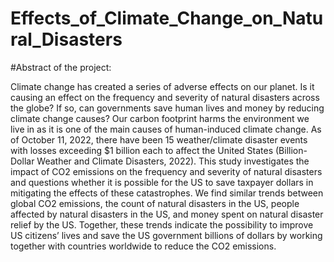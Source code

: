 # Effects_of_Climate_Change_on_Natural_Disasters

#Abstract of the project: 

Climate change has created a series of adverse effects on our planet. Is it causing an effect on the frequency and severity of natural disasters across the globe? 
If so, can governments save human lives and money by reducing climate change causes? Our carbon footprint harms the environment we live in as it is one of the main 
causes of human-induced climate change. As of October 11, 2022, there have been 15 weather/climate disaster events with losses exceeding $1 billion each to affect 
the United States (Billion-Dollar Weather and Climate Disasters, 2022). This study investigates the impact of CO2 emissions on the frequency and severity of natural 
disasters and questions whether it is possible for the US to save taxpayer dollars in mitigating the effects of these catastrophes. 
We find similar trends between global CO2 emissions, the count of natural disasters in the US, people affected by natural disasters in the US, and money spent on 
natural disaster relief by the US. Together, these trends indicate the possibility to improve US citizens’ lives and save the US government billions of dollars by 
working together with countries worldwide to reduce the CO2 emissions.
